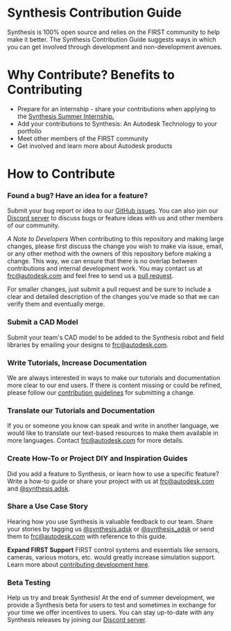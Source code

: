 # Synthesis Contribution Guide
Synthesis is 100% open source and relies on the FIRST community to help make it better. The Synthesis Contribution Guide suggests ways in which you can get involved through development and non-development avenues. 

# Why Contribute? Benefits to Contributing
* Prepare for an internship - share your contributions when applying to the [Synthesis Summer Internship.](https://synthesis.autodesk.com/internship.html)
* Add your contributions to Synthesis: An Autodesk Technology to your portfolio
* Meet other members of the FIRST community
* Get involved and learn more about Autodesk products

# How to Contribute
### Found a bug? Have an idea for a feature?
Submit your bug report or idea to our [GitHub issues](https://github.com/Autodesk/synthesis/issues/new/choose). You can also join our [Discord server](https://www.discord.gg/hHcF9AVgZA) to discuss bugs or feature ideas with us and other members of our community.

*A Note to Developers* When contributing to this repository and making large changes, please first discuss the change you wish to make via issue, email, or any other method with the owners of this repository before making a change. This  way, we can ensure that there is no overlap between contributions and internal development work. You may contact us at frc@autodesk.com and feel free to send us a [pull request](https://github.com/Autodesk/synthesis/pulls).

For smaller changes, just submit a pull request and be sure to include a clear and detailed description of the changes you've made so that we can verify them and eventually merge.

### Submit a CAD Model
Submit your team's CAD model to be added to the Synthesis robot and field libraries by emailing your designs to frc@autodesk.com.

### Write Tutorials, Increase Documentation
We are always interested in ways to make our tutorials and documentation more clear to our end users. If there is content missing or could be refined, please follow our [contribution guidelines](#How-to-Contribute) for submitting a change.

### Translate our Tutorials and Documentation
If you or someone you know can speak and write in another language, we would like to translate our text-based resources to make them available in more languages. Contact frc@autodesk.com for more details.

### Create How-To or Project DIY and Inspiration Guides
Did you add a feature to Synthesis, or learn how to use a specific feature? Write a how-to guide or share your project with us at frc@autodesk.com and [@synthesis.adsk](https://www.instagram.com/synthesis.adsk/). 

### Share a Use Case Story
Hearing how you use Synthesis is valuable feedback to our team. Share your stories by tagging us [@synthesis.adsk](https://www.instagram.com/synthesis.adsk/) or [@synthesis_adsk](https://twitter.com/synthesis_adsk) or send them to frc@autodesk.com with reference to this guide.

**Expand FIRST Support** 
FIRST control systems and essentials like sensors, cameras, various motors, etc. would greatly increase simulation support. Learn more about [contributing development here](#How-to-Contribute).

### Beta Testing
Help us try and break Synthesis! At the end of summer development, we provide a Synthesis beta for users to test and sometimes in exchange for your time we offer incentives to users. You can stay up-to-date with any Synthesis releases by joining our [Discord server](https://www.discord.gg/hHcF9AVgZA).
